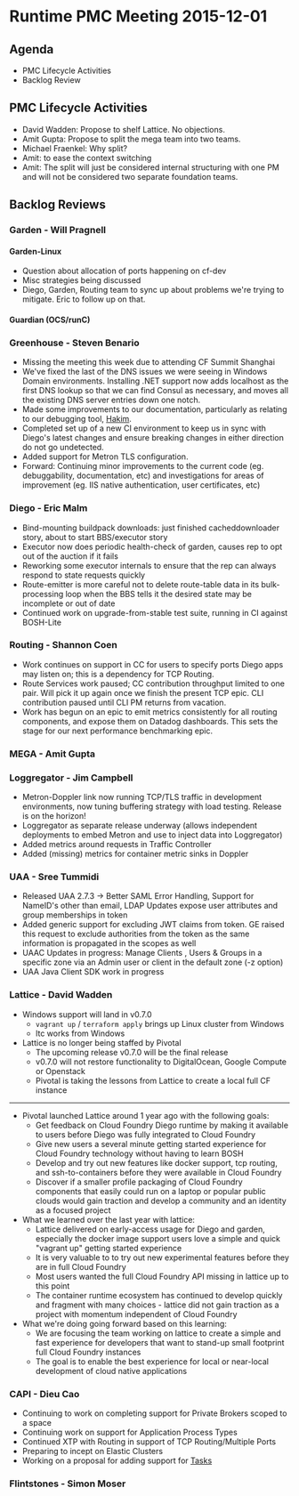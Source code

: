 # Runtime PMC Meeting 2015-12-01

## Agenda
* PMC Lifecycle Activities
* Backlog Review

## PMC Lifecycle Activities
- David Wadden: Propose to shelf Lattice. No objections.
- Amit Gupta: Propose to split the mega team into two teams.
- Michael Fraenkel: Why split?
- Amit: to ease the context switching
- Amit: The split will just be considered internal structuring with one PM and will not be considered two separate foundation teams.

## Backlog Reviews

### Garden - Will Pragnell

#### Garden-Linux
- Question about allocation of ports happening on cf-dev
- Misc strategies being discussed
- Diego, Garden, Routing team to sync up about problems we're trying to mitigate. Eric to follow up on that.

#### Guardian (OCS/runC)

### Greenhouse - Steven Benario
- Missing the meeting this week due to attending CF Summit Shanghai
- We've fixed the last of the DNS issues we were seeing in Windows Domain environments. Installing .NET support now adds localhost as the first DNS lookup so that we can find Consul as necessary, and moves all the existing DNS server entries down one notch.
- Made some improvements to our documentation, particularly as relating to our debugging tool, [Hakim](https://github.com/cloudfoundry-incubator/hakim).
- Completed set up of a new CI environment to keep us in sync with Diego's latest changes and ensure breaking changes in either direction do not go undetected.
- Added support for Metron TLS configuration.
- Forward: Continuing minor improvements to the current code (eg. debuggability, documentation, etc) and investigations for areas of improvement (eg. IIS native authentication, user certificates, etc)

### Diego - Eric Malm

- Bind-mounting buildpack downloads: just finished cacheddownloader story, about to start BBS/executor story
- Executor now does periodic health-check of garden, causes rep to opt out of the auction if it fails
- Reworking some executor internals to ensure that the rep can always respond to state requests quickly
- Route-emitter is more careful not to delete route-table data in its bulk-processing loop when the BBS tells it the desired state may be incomplete or out of date
- Continued work on upgrade-from-stable test suite, running in CI against BOSH-Lite


### Routing - Shannon Coen

- Work continues on support in CC for users to specify ports Diego apps may listen on; this is a dependency for TCP Routing.
- Route Services work paused; CC contribution throughput limited to one pair. Will pick it up again once we finish the present TCP epic. CLI contribution paused until CLI PM returns from vacation.
- Work has begun on an epic to emit metrics consistently for all routing components, and expose them on Datadog dashboards. This sets the stage for our next performance benchmarking epic.

### MEGA - Amit Gupta

### Loggregator - Jim Campbell
 * Metron-Doppler link now running TCP/TLS traffic in development environments, now tuning buffering strategy with load testing. Release is on the horizon!
 * Loggregator as separate release underway (allows independent deployments to embed Metron and use to inject data into Loggregator)
 * Added metrics around requests in Traffic Controller
 * Added (missing) metrics for container metric sinks in Doppler

### UAA - Sree Tummidi
- Released UAA 2.7.3 -> Better SAML Error Handling, Support for NameID's other than email, LDAP Updates expose user attributes and group memberships in token
- Added generic support for excluding JWT claims from token. GE raised this request to exclude authorities from the token as the same information is propagated in the scopes as well
- UAAC Updates in progress: Manage Clients , Users & Groups in a specific zone via an Admin user or client in the default zone (-z option)
- UAA Java Client SDK work in progress
### Lattice - David Wadden

- Windows support will land in v0.7.0
  - `vagrant up` / `terraform apply` brings up Linux cluster from Windows
  - ltc works from Windows
- Lattice is no longer being staffed by Pivotal
  - The upcoming release v0.7.0 will be the final release
  - v0.7.0 will not restore functionality to DigitalOcean, Google Compute or Openstack 
  - Pivotal is taking the lessons from Lattice to create a local full CF instance

---

- Pivotal launched Lattice around 1 year ago with the following goals:
  - Get feedback on Cloud Foundry Diego runtime by making it available to users before Diego was fully integrated to Cloud Foundry
  - Give new users a several minute getting started experience for Cloud Foundry technology without having to learn BOSH
  - Develop and try out new features like docker support, tcp routing, and ssh-to-containers before they were available in Cloud Foundry
  - Discover if a smaller profile packaging of Cloud Foundry components that easily could run on a laptop or popular public clouds would gain traction and develop a community and an identity as a focused project
- What we learned over the last year with lattice:
  - Lattice delivered on early-access usage for Diego and garden, especially the docker image support
users love a simple and quick "vagrant up" getting started experience
  - It is very valuable to to try out new experimental features before they are in full Cloud Foundry
  - Most users wanted the full Cloud Foundry API missing in lattice up to this point
  - The container runtime ecosystem has continued to develop quickly and fragment with many choices - lattice did not gain traction as a project with momentum independent of Cloud Foundry
- What we're doing going forward based on this learning:
  - We are focusing the team working on lattice to create a simple and fast experience for developers that want to stand-up small footprint full Cloud Foundry instances
  - The goal is to enable the best experience for local or near-local development of cloud native applications

### CAPI - Dieu Cao
- Continuing to work on completing support for Private Brokers scoped to a space
- Continuing work on support for Application Process Types
- Continued XTP with Routing in support of TCP Routing/Multiple Ports
- Preparing to incept on Elastic Clusters
- Working on a proposal for adding support for [Tasks](https://www.pivotaltracker.com/epic/show/2205074)

### Flintstones - Simon Moser
